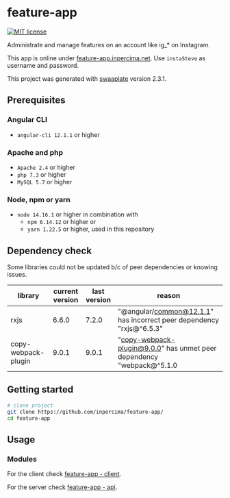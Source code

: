 # feature-app

[![MIT license](https://img.shields.io/badge/license-MIT-blue.svg)](./LICENSE.md)

Administrate and manage features on an account like ig_* on Instagram.

This app is online under [feature-app.inpercima.net](http://feature-app.inpercima.net).
Use `instaSteve` as username and password.

This project was generated with [swaaplate](https://github.com/inpercima/swaaplate) version 2.3.1.

## Prerequisites

### Angular CLI

* `angular-cli 12.1.1` or higher

### Apache and php

* `Apache 2.4` or higher
* `php 7.3` or higher
* `MySQL 5.7` or higher

### Node, npm or yarn

* `node 14.16.1` or higher in combination with
  * `npm 6.14.12` or higher or
  * `yarn 1.22.5` or higher, used in this repository

## Dependency check

Some libraries could not be updated b/c of peer dependencies or knowing issues.

| library    | current version | last version | reason |
| ---------- | --------------- | ------------ | ------ |
| rxjs       | 6.6.0           | 7.2.0        | "@angular/common@12.1.1" has incorrect peer dependency "rxjs@^6.5.3" |
| copy-webpack-plugin | 9.0.1  | 9.0.1        | "copy-webpack-plugin@9.0.0" has unmet peer dependency "webpack@^5.1.0 |

## Getting started

```bash
# clone project
git clone https://github.com/inpercima/feature-app/
cd feature-app
```

## Usage

### Modules

For the client check [feature-app - client](./client).

For the server check [feature-app - api](./api).
